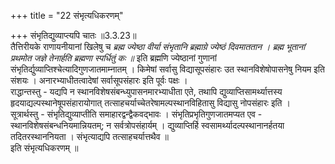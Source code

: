 +++
title = "22 संभृत्यधिकरणम्"

+++
संभृतिद्युव्याप्त्यपि चातः ॥3.3.23॥  
तैत्तिरीयके राणायनीयानां खिलेषु च *ब्रह्म ज्येष्ठा वीर्या संभृतानि ब्रह्माग्रे ज्येष्ठं दिवमाततान । ब्रह्म भूतानां प्रथमोत जज्ञे तेनार्हति ब्रह्मणा स्पर्धितुं कः ॥* इति ब्रह्मणि ज्येष्ठानां गुणानां संभृतिर्द्युव्याप्तिश्चेत्यादिगुणजातमाम्नातम् । किमेषां सर्वासु विद्यासूपसंहारः उत स्थानविशेषोपासनेषु नियम इति संशयः । अनारभ्याधीतत्वादेषां सर्वासूपसंहारः इति पूर्वः पक्षः ।   
राद्धान्तस्तु - यद्यपि न स्थानविशेषसंबन्ध्युपासनमारभ्याधीता एते, तथापि द्युव्याप्तिसामर्थ्यात्तस्य हृदयाद्यल्पस्थानेषूपसंहारायोगात् तत्साहचर्याच्चेतरेषामल्पस्थानविहितासु विद्यासु नोपसंहारः इति ।   
सूत्रार्थस्तु - संभृतिद्युव्याप्तीति समाहारद्वन्द्वैकवद्भावः । संभृतिप्रभृतिगुणजातमप्यत एव - स्थानविशेषसंबन्धनियमान्नियतम्; न सर्वत्रोपसंहार्यम् । द्युव्याप्तिर्हि स्वसामर्थ्यादल्पस्थानानर्हतया तदितरस्थाननियता । संभृत्याद्यपि तत्साहचर्यात्तथैव ॥   
इति संभृत्यधिकरणम् ॥